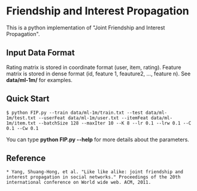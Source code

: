 #  Friendship and Interest Propagation
This is a python implementation of "Joint Friendship and Interest Propagation".

## Input Data Format
Rating matrix is stored in coordinate format (user, item, rating). Feature matrix is stored in dense format (id, feature 1, feauture2, ..., feature n). See **data/ml-1m/** for examples.

## Quick Start
```
$ python FIP.py --train data/ml-1m/train.txt --test data/ml-1m/test.txt --userFeat data/ml-1m/user.txt --itemFeat data/ml-1m/item.txt --batchSize 128 --maxIter 10 --K 8 --lr 0.1 --lrw 0.1 --C 0.1 --Cw 0.1
```
You can type **python FIP.py --help** for more details about the parameters.

## Reference
```
* Yang, Shuang-Hong, et al. "Like like alike: joint friendship and interest propagation in social networks." Proceedings of the 20th international conference on World wide web. ACM, 2011.
```
